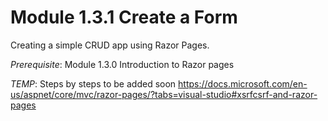 # Module 1.3.1  Create a Form

Creating a simple CRUD app using Razor Pages.

*Prerequisite*: Module 1.3.0 Introduction to Razor pages

*TEMP*: Steps by steps to be added soon 
https://docs.microsoft.com/en-us/aspnet/core/mvc/razor-pages/?tabs=visual-studio#xsrfcsrf-and-razor-pages
